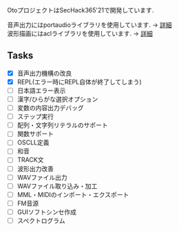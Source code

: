 OtoプロジェクトはSecHack365'21で開発しています.  

音声出力にはportaudioライブラリを使用しています. -> [詳細](https://github.com/PortAudio/portaudio)  
波形描画にはaclライブラリを使用しています. -> [詳細](http://essen.osask.jp/?aclib05)  

## Tasks
- [x] 音声出力機構の改良
- [x] REPL(エラー時にREPL自体が終了してしまう)
- [ ] 日本語エラー表示
- [ ] 漢字/ひらがな選択オプション
- [ ] 変数の内容出力デバッグ
- [ ] ステップ実行
- [ ] 配列・文字列リテラルのサポート
- [ ] 関数サポート
- [ ] OSCLL定義
- [ ] 和音
- [ ] TRACK文
- [ ] 波形出力改善
- [ ] WAVファイル出力
- [ ] WAVファイル取り込み・加工
- [ ] MML・MIDIのインポート・エクスポート
- [ ] FM音源
- [ ] GUIソフトシンセ作成
- [ ] スペクトログラム